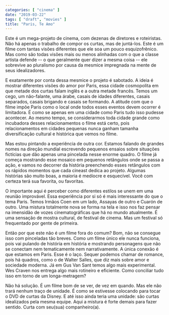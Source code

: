 ```yaml
---
categories: [ "cinema" ]
date: "2019-03-22"
tags: [ "draft", "movies" ]
title: "Paris, Te Amo"
---
```

Este é um mega-projeto de cinema, com dezenas de diretores e
roteiristas. Não há apenas o trabalho de compor os curtas, mas de
juntá-los. Este é um filme com tantas visões diferentes que ele soa
um pouco esquizofrênico. Mas como são todas visões mais ou menos
alinhadas com o que a classe artista defende -- o que geralmente quer
dizer a mesma coisa -- ele sobrevive ao pluralismo por causa da mesmice
impregnada na mente de seus idealizadores.

E exatamente por conta dessa mesmice o projeto é sabotado. A ideia é
mostrar diferentes visões do amor por Paris, essa cidade cosmopolita
em que metade dos curtas falam inglês e a outra metade francês. Temos
um cego, um não-falante, uma árabe, casais de idades diferentes,
casais separados, casais brigando e casais se formando. A atitude com
que o filme impõe Paris como o local onde todos esses eventos devem
ocorrer é limitadora. É como se apenas em uma cidade como Paris tudo
isso pudesse acontecer. Ao mesmo tempo, se considerarmos toda cidade
grande como incubadora desses relacionamentos o filme está certo, pois
relacionamentos em cidades pequenas nunca ganham tamanha diversificação
cultural e histórica que vemos no filme.

Mas estou pintando a experiência de outra cor. Estamos falando de grandes
nomes na direção mundial escrevendo pequenos ensaios sobre situações
fictícias que dão apenas uma pincelada nesse enorme quadro. O filme já
começa mostrando esse mosaico em pequenos retângulos onde se passa a
ação, e vamos no decorrer da história preenchendo esses retângulos
com os rápidos momentos que cada cineast dedica ao projeto. Algumas
histórias são muito boas, a maioria é medíocre e esquecível. Você
com certeza terá sua favorita, ou favoritas.

O importante aqui é perceber como diferentes estilos se unem em uma
reunião improvável. Essa experiência por si só é mais interessante
do que o tema Paris. Temos Irmãos Coen em um lado, Assayas de outro e
Cuarón de outro. Uma mistura totalmente nova se forma na tela e isso
nos faz pensar na imensidão de vozes cinematográficas que há no
mundo atualmente. É uma sensação de mostra cultural, de festival de
cinema. Mas um festival só frequentado por gente de primeira.

Então por que este não é um filme fora do comum? Bom, não se
consegue isso com pinceladas tão breves. Como um filme único ele
nunca funciona, pois vai pulando de história em história e mostrando
personagens que não se conectam nem tematicamente nem narrativamente. A
única conexão é que estamos em Paris. Esse é o laço. Sequer podemos
chamar de romance, pois há quadros, como o de Walter Salles, que diz
mais sobre amor e sociedade moderna. Já em Gus Van Sant temos algo mais
experimental. Wes Craven nos entrega algo mais rotineiro e eficiente. Como
conciliar tudo isso em torno de um longa-metragem?

Não há solução. É um filme bom de se ver, de vez em quando. Mas ele
não trará nenhum traço de unidade. É como se estivesse colocando para
tocar o DVD de curtas da Disney. E até isso ainda teria uma unidade:
são curtas idealizados pela mesma equipe. Aqui a mistura é forte demais
para fazer sentido. Curta com seu(sua) companheiro(a).
